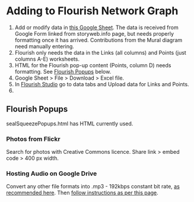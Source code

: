 # Adding to Flourish Network Graph
1. Add or modify data in [this Google Sheet](https://docs.google.com/spreadsheets/d/1Iyk3voSLDAvzRaGletm-YW36oY4hIbIfEUVemg5_MuU/edit?usp=sharing). The data is received from Google Form linked from storyweb.info page, but needs properly formatting once it has arrived. Contributions from the Mural diagram need manually entering.
2. Flourish only needs the data in the Links (all columns) and Points (just columns A-E) worksheets.
3. HTML for the Flourish pop-up content (Points, column D) needs formatting. See [Flourish Popups](#Flourish-Popups)  below.
4. Google Sheet > File > Download > Excel file.
5. In [Flourish Studio](https://app.flourish.studio/projects) go to data tabs and Upload data for Links and Points.
6. 


## Flourish Popups
sealSqueezePopups.html has HTML currently used.

### Photos from Flickr
Search for photos with Creative Commons licence.
Share link > embed code > 400 px width.

### Hosting Audio on Google Drive
Convert any other file formats into .mp3 - 192kbps constant bit rate, [as recommended here](https://manual.audacityteam.org/man/mp3_export_options.html).
Then [follow instructions as per this page](https://www.labnol.org/internet/google-drive-mp3-embed/2232/).
